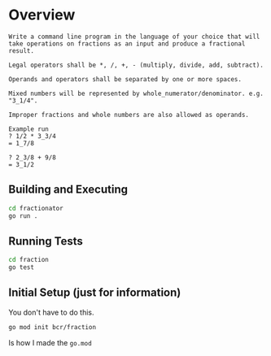 # Overview

```
Write a command line program in the language of your choice that will take operations on fractions as an input and produce a fractional result.

Legal operators shall be *, /, +, - (multiply, divide, add, subtract).

Operands and operators shall be separated by one or more spaces.

Mixed numbers will be represented by whole_numerator/denominator. e.g. "3_1/4".

Improper fractions and whole numbers are also allowed as operands.

Example run
? 1/2 * 3_3/4
= 1_7/8

? 2_3/8 + 9/8
= 3_1/2
```

## Building and Executing

```bash
cd fractionator
go run .
```

## Running Tests

```bash
cd fraction
go test
```

## Initial Setup (just for information)

You don't have to do this.

```bash
go mod init bcr/fraction
```
Is how I made the `go.mod`